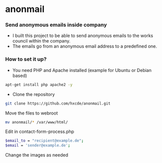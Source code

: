 # anonmail
### Send anonymous emails inside company
- I built this project to be able to send anonymous emails to the works council within the company.
- The emails go from an anonymous email address to a predefined one.
### How to set it up?
- You need PHP and Apache installed (example for Ubuntu or Debian based)
```bash
apt-get install php apache2 -y
```
- Clone the repository
```bash
git clone https://github.com/hxcde/anonmail.git
```
Move the files to webroot
```bash
mv anonmail/* /var/www/html/
```
Edit in contact-form-process.php
```bash
$email_to = "recipient@example.de";
$email = 'sender@example.de';
```
Change the images as needed
